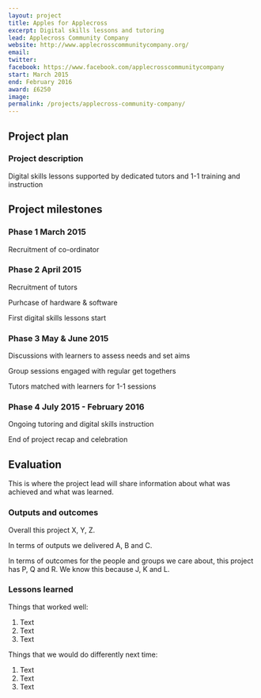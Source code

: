 ```yaml
---
layout: project
title: Apples for Applecross
excerpt: Digital skills lessons and tutoring
lead: Applecross Community Company
website: http://www.applecrosscommunitycompany.org/
email: 
twitter: 
facebook: https://www.facebook.com/applecrosscommunitycompany
start: March 2015
end: February 2016
award: £6250
image:
permalink: /projects/applecross-community-company/
---
```


## Project plan

### Project description

Digital skills lessons supported by dedicated tutors and 1-1 training and instruction

## Project milestones

### Phase 1 March 2015

Recruitment of co-ordinator

### Phase 2 April 2015

Recruitment of tutors

Purhcase of hardware & software

First digital skills lessons start

### Phase 3 May & June 2015

Discussions with learners to assess needs and set aims

Group sessions engaged with regular get togethers

Tutors matched with learners for 1-1 sessions

### Phase 4 July 2015 - February 2016

Ongoing tutoring and digital skills instruction

End of project recap and celebration



## Evaluation

This is where the project lead will share information about what was achieved and what was learned.

### Outputs and outcomes

Overall this project X, Y, Z.

In terms of outputs we delivered A, B and C.

In terms of outcomes for the people and groups we care about, this project has P, Q and R. We know this because J, K and L.

### Lessons learned

Things that worked well:

1. Text
2. Text
3. Text

Things that we would do differently next time:

1. Text
2. Text
3. Text
